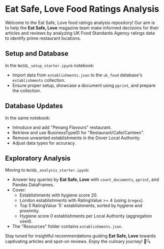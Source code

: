 # Eat Safe, Love Food Ratings Analysis

Welcome to the Eat Safe, Love food ratings analysis repository! Our aim is to help the **Eat Safe, Love** magazine team make informed decisions for their articles and reviews by analyzing UK Food Standards Agency ratings data to identify prime restaurant locations.

## Setup and Database

In the `NoSQL_setup_starter.ipynb` notebook:

- Import data from `establishments.json` to the `uk_food` database's `establishments` collection.
- Ensure proper setup, showcase a document using `pprint`, and prepare the collection.

## Database Updates

In the same notebook:

- Introduce and add "Penang Flavours" restaurant.
- Retrieve and use BusinessTypeID for "Restaurant/Cafe/Canteen".
- Remove unwanted establishments in the Dover Local Authority.
- Adjust data types for accuracy.

## Exploratory Analysis

Moving to `NoSQL_analysis_starter.ipynb`:

- Answer key queries by **Eat Safe, Love** with `count_documents`, `pprint`, and Pandas DataFrames.
- Cover:
  - Establishments with hygiene score 20.
  - London establishments with RatingValue >= 4 (using `$regex`).
  - Top 5 RatingValue '5' establishments, sorted by hygiene and proximity.
  - Hygiene score 0 establishments per Local Authority (aggregation used).
- The "Resources" folder contains `establishments.json`.

Stay tuned for insightful recommendations guiding **Eat Safe, Love** towards captivating articles and spot-on reviews. Enjoy the culinary journey! 🍴🔍
